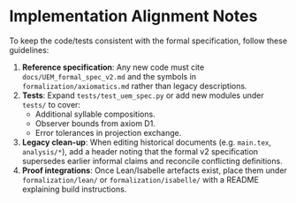 # Implementation Alignment Notes

To keep the code/tests consistent with the formal specification, follow these guidelines:

1. **Reference specification**: Any new code must cite `docs/UEM_formal_spec_v2.md` and the symbols in `formalization/axiomatics.md` rather than legacy descriptions.
2. **Tests**: Expand `tests/test_uem_spec.py` or add new modules under `tests/` to cover:
   - Additional syllable compositions.
   - Observer bounds from axiom D1.
   - Error tolerances in projection exchange.
3. **Legacy clean-up**: When editing historical documents (e.g. `main.tex`, `analysis/*`), add a header noting that the formal v2 specification supersedes earlier informal claims and reconcile conflicting definitions.
4. **Proof integrations**: Once Lean/Isabelle artefacts exist, place them under `formalization/lean/` or `formalization/isabelle/` with a README explaining build instructions.

